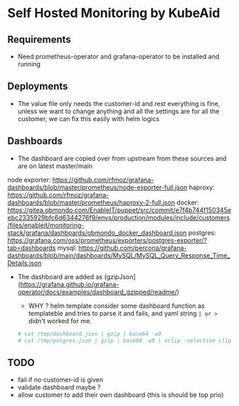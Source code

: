 # Self Hosted Monitoring by KubeAid

## Requirements

* Need prometheus-operator and grafana-operator to be installed and running

## Deployments

* The value file only needs the customer-id and rest everything is fine, unless we want to change anything
  and all the settings are for all the customer, we can fix this easily with helm logics

## Dashboards

* The dashboard are copied over from upstream from these sources and are on latest master/main

node exporter: https://github.com/rfmoz/grafana-dashboards/blob/master/prometheus/node-exporter-full.json
haproxy: https://github.com/rfmoz/grafana-dashboards/blob/master/prometheus/haproxy-2-full.json
docker: https://gitea.obmondo.com/EnableIT/puppet/src/commit/e7f4b744f150345eebc2335929bfc6d6344276f9/envs/production/modules/include/customers/files/enableit/monitoring-stack/grafana/dashboards/obmondo_docker_dashboard.json
postgres: https://grafana.com/oss/prometheus/exporters/postgres-exporter/?tab=dashboards
mysql: https://github.com/percona/grafana-dashboards/blob/main/dashboards/MySQL/MySQL_Query_Response_Time_Details.json

* The dashboard are added as (gzipJson](https://grafana.github.io/grafana-operator/docs/examples/dashboard_gzipped/readme/)

  * WHY ? helm template consider some dashboard function as templateble
    and tries to parse it and fails, and yaml string `| or >` didn't worked for me.

  ```sh
  # cat /tmp/dashboard.json | gzip | base64 -w0
  # cat /tmp/posgres.json | gzip | base64 -w0 | xclip -selection clipboard -i
  ```

## TODO

* fail if no customer-id is given
* validate dashboard maybe ?
* allow customer to add their own dashboard (this is should be top prio)
